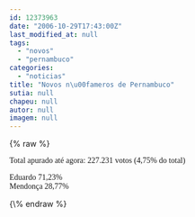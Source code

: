 ```yaml
---
id: 12373963
date: "2006-10-29T17:43:00Z"
last_modified_at: null
tags:
  - "novos"
  - "pernambuco"
categories:
  - "noticias"
title: "Novos n\u00fameros de Pernambuco"
sutia: null
chapeu: null
autor: null
imagem: null
---
```

{\% raw %}
<p><P><FONT face=Verdana>Total apurado até agora: </FONT><FONT face=Verdana>227.231 votos (4,75% do total)</FONT></P></p>
<p><P><FONT face=Verdana>Eduardo 71,23%<BR></FONT><FONT face=Verdana>Mendonça 28,77%</FONT></P> </p>
{\% endraw %}